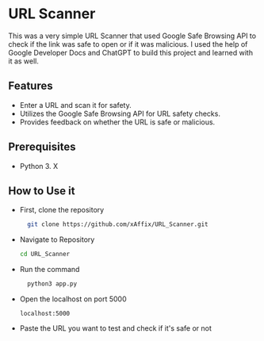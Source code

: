 # URL Scanner
This was a very simple URL Scanner that used Google Safe Browsing API to check if the link was safe to open or if it was malicious. I used the help of Google Developer Docs and ChatGPT to build this project and learned with it as well.

## Features

- Enter a URL and scan it for safety.
- Utilizes the Google Safe Browsing API for URL safety checks.
- Provides feedback on whether the URL is safe or malicious.

## Prerequisites 
- Python 3. X

## How to Use it
- First, clone the repository
  ```bash
    git clone https://github.com/xAffix/URL_Scanner.git
- Navigate to Repository
  ```bash
  cd URL_Scanner
- Run the command
  ```bash
    python3 app.py
- Open the localhost on port 5000
  ```
  localhost:5000
  ```
- Paste the URL you want to test and check if it's safe or not
